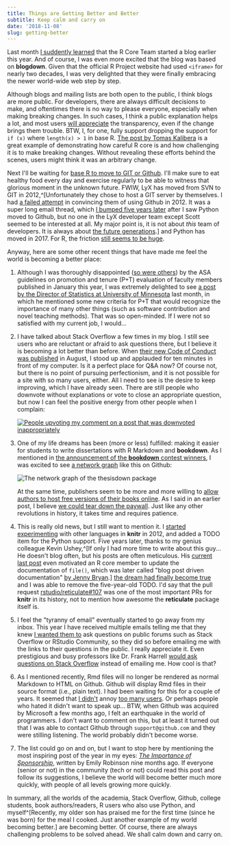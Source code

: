 ```yaml
---
title: Things are Getting Better and Better
subtitle: Keep calm and carry on
date: '2018-11-08'
slug: getting-better
---
```


Last month [I suddently learned](https://tw.com/_R_Foundation/status/1050791571514413057) that the R Core Team started a blog earlier this year. And of course, I was even more excited that the blog was based on **blogdown**. Given that the official R Project website had used `<iframe>` for nearly two decades, I was very delighted that they were finally embracing the newer world-wide web step by step.

Although blogs and mailing lists are both open to the public, I think blogs are more public. For developers, there are always difficult decisions to make, and oftentimes there is no way to please everyone, especially when making breaking changes. In such cases, I think a public explanation helps a lot, and most users [will appreciate](https://tw.com/orchid00/status/1055512092558741504) the transparency, even if the change brings them trouble. BTW, I, for one, fully support dropping the support for `if (x)` where `length(x) > 1` in base R. [The post by Tomas Kalibera](https://developer.r-project.org/Blog/public/2018/10/12/conditions-of-length-greater-than-one/index.html) is a great example of demonstrating how careful R core is and how challenging it is to make breaking changes. Without revealing these efforts behind the scenes, users might think it was an arbitrary change.

Next I'll be waiting for [base R to move to GIT or Github](http://r.789695.n4.nabble.com/Why-R-project-source-code-is-not-on-Github-td4695779.html). I'll make sure to eat healthy food every day and exercise regularly to be able to witness that glorious moment in the unknown future. FWIW, LyX has moved from SVN to GIT in 2012,^[Unfortunately they chose to host a GIT server by themselves. I had [a failed attempt](https://www.mail-archive.com/lyx-devel@lists.lyx.org/msg173179.html) in convincing them of using Github in 2012. It was a super long email thread, which [I bumped five years later](https://www.mail-archive.com/lyx-devel@lists.lyx.org/msg198746.html) after I saw Python moved to Github, but no one in the LyX developer team except Scott seemed to be interested at all. My major point is, it is not about _this_ team of developers. It is always about [the future generations](http://www.quotationspage.com/quote/38805.html).] and Python has moved in 2017. For R, the friction [still seems to be huge](http://r.789695.n4.nabble.com/R-CMD-check-warning-about-compiler-warning-flags-td4747304.html).

Anyway, here are some other recent things that have made me feel the world is becoming a better place:

1. Although I was thoroughly disappointed ([so were others](https://tw.com/ALCarriquiry/status/954789308757659648)) by the ASA guidelines on promotion and tenure (P+T) evaluation of faculty members published in January this year, I was extremely delighted to see [a post by the Director of Statistics at University of Minnesota](https://simplystatistics.org/2018/10/11/guest-post-galin-jones-on-criteria-for-promotion-and-tenture-in-bio-statistics-departments/) last month, in which he mentioned some new criteria for P+T that would recognize the importance of many other things (such as software contribution and novel teaching methods). That was so open-minded. If I were not so satisfied with my current job, I would...

1. I have talked about Stack Overflow a few times in my blog. I still see users who are reluctant or afraid to ask questions there, but I believe it is becoming a lot better than before. When [their new Code of Conduct was published](https://stackoverflow.blog/2018/08/07/get-to-know-our-new-code-of-conduct/) in August, I stood up and applauded for ten minutes in front of my computer. Is it a perfect place for Q&A now? Of course not, but there is no point of pursuing perfectionism, and it is not possible for a site with so many users, either. All I need to see is the desire to keep improving, which I have already seen. There are still people who downvote without explanations or vote to close an appropriate question, but now I can feel the positive energy from other people when I complain:

    [![People upvoting my comment on a post that was downvoted inappropriately](https://user-images.githubusercontent.com/163582/48227387-d33e1d00-e367-11e8-857f-dfdc0620acce.png#border)](https://stackoverflow.com/q/53064555/559676)

1. One of my life dreams has been (more or less) fulfilled: making it easier for students to write dissertations with R Markdown and **bookdown**. As I mentioned in [the announcement of the **bookdown** contest winners](https://community.rstudio.com/t/16394), I was excited to see [a network graph](https://github.com/ryanpeek/aggiedown/network/members) like this on Github:

    ![The network graph of the thesisdown package](https://community.rstudio.com/uploads/default/original/2X/f/fe99e9903e1c7ffc1c0b2c85518fc45fd8b13013.png)

    At the same time, publishers seem to be more and more willing to [allow authors to host free versions of their books online](https://tw.com/StatGarrett/status/1052642829745496064). As I said in an earlier post, I believe [we could tear down the paywall](/en/2018/08/bookdown-crc/). Just like any other revolutions in history, it takes time and requires patience.

1. This is really old news, but I still want to mention it. I [started experimenting](https://github.com/yihui/knitr/commit/b5ef66b7a) with other languages in **knitr** in 2012, and added a TODO item for the Python support. Five years later, thanks to my genius colleague Kevin Ushey,^[If only I had more time to write about this guy... He doesn't blog often, but his posts are often meticulous. His [current last post](https://kevinushey.github.io/blog/2018/02/21/string-encoding-and-r/) even motivated an R core member to update the documentation of `file()`, which was later called "blog post driven documentation" [by Jenny Bryan](https://tw.com/JennyBryan/status/966734915847864320).]<!-- --> [the dream had finally become true](https://github.com/yihui/knitr/commit/b2d892974) and I was able to remove the five-year-old TODO. I'd say that the pull request [rstudio/reticulate#107](https://github.com/rstudio/reticulate/pull/107) was one of the most important PRs for **knitr** in its history, not to mention how awesome the **reticulate** package itself is.

1. I feel the "tyranny of email" eventually started to go away from my inbox. This year I have received multiple emails telling me that they knew [I wanted them to](/en/2017/08/so-gh-email/) ask questions on public forums such as Stack Overflow or RStudio Community, so they did so before emailing me with the links to their questions in the public. I really appreciate it. Even prestigious and busy professors like Dr. Frank Harrell [would ask questions on Stack Overflow](https://stackoverflow.com/q/48208457/559676) instead of emailing me. How cool is that?

1. As I mentioned recently, Rmd files will no longer be rendered as normal Markdown to HTML on Github. Github will display Rmd files in their source format (i.e., plain text). I had been waiting for this for a couple of years. It seemed that [I didn't](https://tw.com/yutannihilat_en/status/1053877401606742018) annoy [too many users](https://tw.com/datavisitor/status/1054800395019513856). Or perhaps people who hated it didn't want to speak up... BTW, when Github was acquired by Microsoft a few months ago, I felt an earthquake in the world of programmers. I don't want to comment on this, but at least it turned out that I was able to contact Github through `support@github.com` and they were stilling listening. The world probably didn't become worse.

1. The list could go on and on, but I want to stop here by mentioning the most inspiring post of the year in my eyes: [_The Importance of Sponsorship_](http://hookedondata.org/The-Importance-of-Sponsorship/), written by Emily Robinson nine months ago. If everyone (senior or not) in the community (tech or not) could read this post and follow its suggestions, I believe the world will become better much more quickly, with people of all levels growing more quickly.

In summary, all the worlds of the academia, Stack Overflow, Github, college students, book authors/readers, R users who also use Python, and myself^[Recently, my older son has praised me for the first time (since he was born) for the meal I cooked. Just another example of my world becoming better.] are becoming better. Of course, there are always challenging problems to be solved ahead. We shall calm down and carry on.
